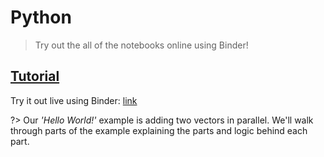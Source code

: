 # Python

> Try out the all of the notebooks online using Binder!

## [Tutorial](https://nbviewer.jupyter.org/github/libocca/occa.py/blob/master/notebooks/Tutorial.ipynb)

Try it out live using Binder: [link](https://mybinder.org/v2/gh/libocca/occa.py/0.3.9?filepath=notebooks%2FTutorial.ipynb)

?> Our _'Hello World!'_ example is adding two vectors in parallel.
   We'll walk through parts of the example explaining the parts and logic behind each part.
